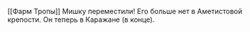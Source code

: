 [[Фарм Тропы]] Мишку переместили!
Его больше нет в Аметистовой крепости.
Он теперь в Каражане (в конце).